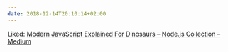 ```yaml
---
date: 2018-12-14T20:10:14+02:00
---
```


Liked: [Modern JavaScript Explained For Dinosaurs – Node.js Collection – Medium](https://medium.com/the-node-js-collection/modern-javascript-explained-for-dinosaurs-f695e9747b70)
